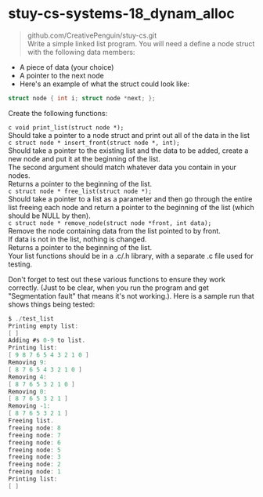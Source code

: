# stuy-cs-systems-18_dynam_alloc  
> github.com/CreativePenguin/stuy-cs.git  
Write a simple linked list program. You will need a define a node struct with the following data members:  
 
- A piece of data (your choice)  
- A pointer to the next node  
- Here's an example of what the struct could look like:  
```c
struct node { int i; struct node *next; };
```
  
Create the following functions:  
  
```c void print_list(struct node *);```  
Should take a pointer to a node struct and print out all of the data in the list  
```c struct node * insert_front(struct node *, int);```  
Should take a pointer to the existing list and the data to be added, create a new node and put it at the beginning of the list.  
The second argument should match whatever data you contain in your nodes.  
Returns a pointer to the beginning of the list.  
```c struct node * free_list(struct node *);```  
Should take a pointer to a list as a parameter and then go through the entire list freeing each node and return a pointer to the beginning of the list (which should be NULL by then).  
```c struct node * remove_node(struct node *front, int data);```  
Remove the node containing data from the list pointed to by front.  
If data is not in the list, nothing is changed.  
Returns a pointer to the beginning of the list.  
Your list functions should be in a .c/.h library, with a separate .c file used for testing.  
  
Don't forget to test out these various functions to ensure they work correctly. (Just to be clear, when you run the program and get "Segmentation fault" that means it's not working.). Here is a sample run that shows things being tested:  
``` c
$ ./test_list
Printing empty list:
[ ]
Adding #s 0-9 to list.
Printing list:
[ 9 8 7 6 5 4 3 2 1 0 ]
Removing 9:
[ 8 7 6 5 4 3 2 1 0 ]
Removing 4:
[ 8 7 6 5 3 2 1 0 ]
Removing 0:
[ 8 7 6 5 3 2 1 ]
Removing -1:
[ 8 7 6 5 3 2 1 ]
Freeing list.
freeing node: 8
freeing node: 7
freeing node: 6
freeing node: 5
freeing node: 3
freeing node: 2
freeing node: 1
Printing list:
[ ]
```

